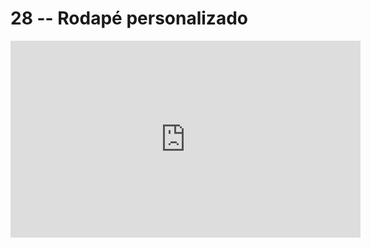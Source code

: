 # 28 -- Rodapé personalizado

<iframe 
        width="560" 
        height="315" 
        src="https://www.youtube.com/embed/DRyBPunZy0M" 
        title="YouTube video player" 
        frameborder="0" 
        allow="accelerometer; autoplay; clipboard-write; encrypted-media; gyroscope; picture-in-picture" 
        allowfullscreen
        >
</iframe>

